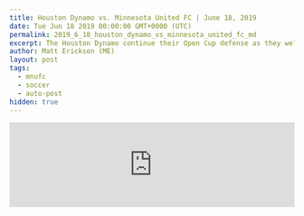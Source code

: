 ```yaml
---
title: Houston Dynamo vs. Minnesota United FC | June 18, 2019
date: Tue Jun 18 2019 00:00:00 GMT+0000 (UTC)
permalink: 2019_6_18_houston_dynamo_vs_minnesota_united_fc_md
excerpt: The Houston Dynamo continue their Open Cup defense as they welcome Minnesota United to BBVA Stadium for the Round of 16.
author: Matt Erickson (ME)
layout: post
tags:
  - mnufc
  - soccer
  - auto-post
hidden: true
---
```

<div class='soccer-video-wrapper'>
    <iframe class='soccer-video' width='100%' height='auto' frameborder='0' allowfullscreen src="https://www.mnufc.com/iframe-video?brightcove_id=6049753832001&brightcove_player_id=default&brightcove_account_id=5534894110001"></iframe>
  </div>